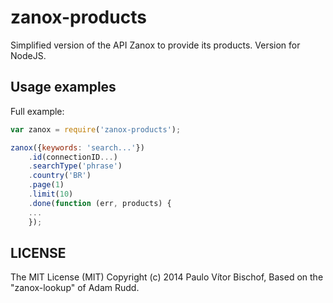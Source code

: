 
zanox-products
=============

Simplified version of the API Zanox to provide its products. Version for NodeJS.

## Usage examples

Full example:

```javascript
var zanox = require('zanox-products');

zanox({keywords: 'search...'})
    .id(connectionID...)
    .searchType('phrase')
    .country('BR')
    .page(1)
    .limit(10)
    .done(function (err, products) {
	...
    });
```


## LICENSE

The MIT License (MIT)
Copyright (c) 2014 Paulo Vítor Bischof, Based on the "zanox-lookup" of Adam Rudd.
